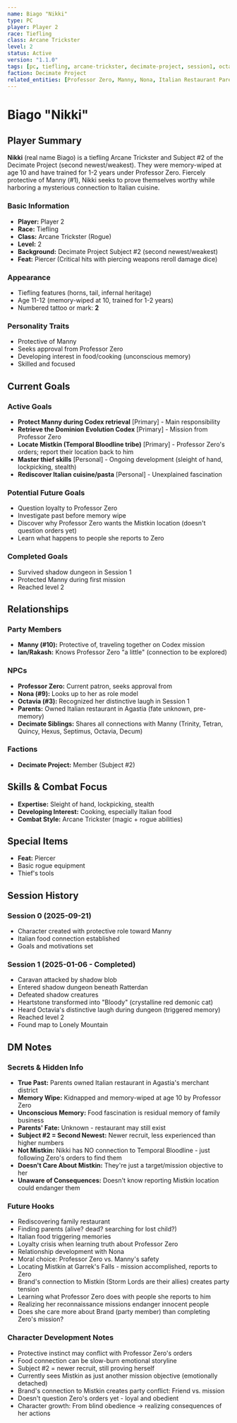 ```yaml
---
name: Biago "Nikki"
type: PC
player: Player 2
race: Tiefling
class: Arcane Trickster
level: 2
status: Active
version: "1.1.0"
tags: [pc, tiefling, arcane-trickster, decimate-project, session1, octavia-recognition, bloody-companion]
faction: Decimate Project
related_entities: [Professor Zero, Manny, Nona, Italian Restaurant Parents]
---
```


# Biago "Nikki"

## Player Summary

**Nikki** (real name Biago) is a tiefling Arcane Trickster and Subject #2 of the Decimate Project (second newest/weakest). They were memory-wiped at age 10 and have trained for 1-2 years under Professor Zero. Fiercely protective of Manny (#1), Nikki seeks to prove themselves worthy while harboring a mysterious connection to Italian cuisine.

### Basic Information
- **Player:** Player 2
- **Race:** Tiefling
- **Class:** Arcane Trickster (Rogue)
- **Level:** 2
- **Background:** Decimate Project Subject #2 (second newest/weakest)
- **Feat:** Piercer (Critical hits with piercing weapons reroll damage dice)

### Appearance
- Tiefling features (horns, tail, infernal heritage)
- Age 11-12 (memory-wiped at 10, trained for 1-2 years)
- Numbered tattoo or mark: **2**

### Personality Traits
- Protective of Manny
- Seeks approval from Professor Zero
- Developing interest in food/cooking (unconscious memory)
- Skilled and focused

## Current Goals

### Active Goals
- **Protect Manny during Codex retrieval** [Primary] - Main responsibility
- **Retrieve the Dominion Evolution Codex** [Primary] - Mission from Professor Zero
- **Locate Mistkin (Temporal Bloodline tribe)** [Primary] - Professor Zero's orders; report their location back to him
- **Master thief skills** [Personal] - Ongoing development (sleight of hand, lockpicking, stealth)
- **Rediscover Italian cuisine/pasta** [Personal] - Unexplained fascination

### Potential Future Goals
- Question loyalty to Professor Zero
- Investigate past before memory wipe
- Discover why Professor Zero wants the Mistkin location (doesn't question orders yet)
- Learn what happens to people she reports to Zero

### Completed Goals
- Survived shadow dungeon in Session 1
- Protected Manny during first mission
- Reached level 2

## Relationships

### Party Members
- **Manny (#10):** Protective of, traveling together on Codex mission
- **Ian/Rakash:** Knows Professor Zero "a little" (connection to be explored)

### NPCs
- **Professor Zero:** Current patron, seeks approval from
- **Nona (#9):** Looks up to her as role model
- **Octavia (#3):** Recognized her distinctive laugh in Session 1
- **Parents:** Owned Italian restaurant in Agastia (fate unknown, pre-memory)
- **Decimate Siblings:** Shares all connections with Manny (Trinity, Tetran, Quincy, Hexus, Septimus, Octavia, Decum)

### Factions
- **Decimate Project:** Member (Subject #2)

## Skills & Combat Focus
- **Expertise:** Sleight of hand, lockpicking, stealth
- **Developing Interest:** Cooking, especially Italian food
- **Combat Style:** Arcane Trickster (magic + rogue abilities)

## Special Items
- **Feat:** Piercer
- Basic rogue equipment
- Thief's tools

## Session History

### Session 0 (2025-09-21)
- Character created with protective role toward Manny
- Italian food connection established
- Goals and motivations set

### Session 1 (2025-01-06 - Completed)
- Caravan attacked by shadow blob
- Entered shadow dungeon beneath Ratterdan
- Defeated shadow creatures
- Heartstone transformed into "Bloody" (crystalline red demonic cat)
- Heard Octavia's distinctive laugh during dungeon (triggered memory)
- Reached level 2
- Found map to Lonely Mountain

## DM Notes

### Secrets & Hidden Info
- **True Past:** Parents owned Italian restaurant in Agastia's merchant district
- **Memory Wipe:** Kidnapped and memory-wiped at age 10 by Professor Zero
- **Unconscious Memory:** Food fascination is residual memory of family business
- **Parents' Fate:** Unknown - restaurant may still exist
- **Subject #2 = Second Newest:** Newer recruit, less experienced than higher numbers
- **Not Mistkin:** Nikki has NO connection to Temporal Bloodline - just following Zero's orders to find them
- **Doesn't Care About Mistkin:** They're just a target/mission objective to her
- **Unaware of Consequences:** Doesn't know reporting Mistkin location could endanger them

### Future Hooks
- Rediscovering family restaurant
- Finding parents (alive? dead? searching for lost child?)
- Italian food triggering memories
- Loyalty crisis when learning truth about Professor Zero
- Relationship development with Nona
- Moral choice: Professor Zero vs. Manny's safety
- Locating Mistkin at Garrek's Falls - mission accomplished, reports to Zero
- Brand's connection to Mistkin (Storm Lords are their allies) creates party tension
- Learning what Professor Zero does with people she reports to him
- Realizing her reconnaissance missions endanger innocent people
- Does she care more about Brand (party member) than completing Zero's mission?

### Character Development Notes
- Protective instinct may conflict with Professor Zero's orders
- Food connection can be slow-burn emotional storyline
- Subject #2 = newer recruit, still proving herself
- Currently sees Mistkin as just another mission objective (emotionally detached)
- Brand's connection to Mistkin creates party conflict: Friend vs. mission
- Doesn't question Zero's orders yet - loyal and obedient
- Character growth: From blind obedience → realizing consequences of her actions
